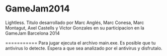 GameJam2014
===========

Lightless. Titulo desarrollado por Marc Anglés, Marc Conesa, Marc Montagut, Axel Castells y Victor Gonzales en su participacion en la GameJam Barcelona 2014

===========
Para jugar ejecuta el archivo main.exe. Es posible que tu antivirus lo detecte. Espera a que sea analizado por el antivirus y disfrutalo.

